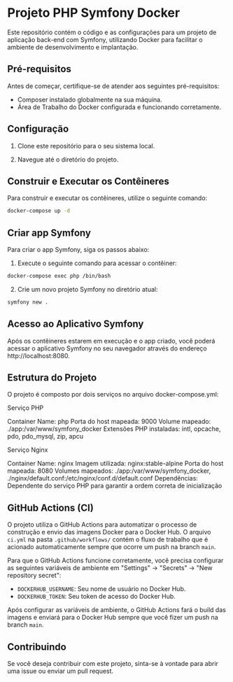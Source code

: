 # Projeto PHP Symfony Docker

Este repositório contém o código e as configurações para um projeto de aplicação back-end com Symfony, utilizando Docker para facilitar o ambiente de desenvolvimento e implantação. 

## Pré-requisitos

Antes de começar, certifique-se de atender aos seguintes pré-requisitos:

- Composer instalado globalmente na sua máquina.
- Área de Trabalho do Docker configurada e funcionando corretamente.

## Configuração

1. Clone este repositório para o seu sistema local.

2. Navegue até o diretório do projeto.

## Construir e Executar os Contêineres

Para construir e executar os contêineres, utilize o seguinte comando:

```bash
docker-compose up -d
```
## Criar app Symfony

Para criar o app Symfony, siga os passos abaixo:

1. Execute o seguinte comando para acessar o contêiner:

```bash
docker-compose exec php /bin/bash
```
2. Crie um novo projeto Symfony no diretório atual:

```bash
symfony new .
```
## Acesso ao Aplicativo Symfony

Após os contêineres estarem em execução e o app criado, você poderá acessar o aplicativo Symfony no seu navegador através do endereço http://localhost:8080.

## Estrutura do Projeto

 O projeto é composto por dois serviços no arquivo docker-compose.yml:

Serviço PHP

Container Name: php
Porta do host mapeada: 9000
Volume mapeado: ./app:/var/www/symfony_docker
Extensões PHP instaladas: intl, opcache, pdo, pdo_mysql, zip, apcu

Serviço Nginx

Container Name: nginx
Imagem utilizada: nginx:stable-alpine
Porta do host mapeada: 8080
Volumes mapeados: ./app:/var/www/symfony_docker, ./nginx/default.conf:/etc/nginx/conf.d/default.conf
Dependências: Dependente do serviço PHP para garantir a ordem correta de inicialização

## GitHub Actions (CI)

O projeto utiliza o GitHub Actions para automatizar o processo de construção e envio das imagens Docker para o Docker Hub. O arquivo `ci.yml` na pasta `.github/workflows/` contém o fluxo de trabalho que é acionado automaticamente sempre que ocorre um push na branch `main`.

Para que o GitHub Actions funcione corretamente, você precisa configurar as seguintes variáveis de ambiente em "Settings" -> "Secrets" -> "New repository secret":

- `DOCKERHUB_USERNAME`: Seu nome de usuário no Docker Hub.
- `DOCKERHUB_TOKEN`: Seu token de acesso do Docker Hub.

Após configurar as variáveis de ambiente, o GitHub Actions fará o build das imagens e enviará para o Docker Hub sempre que você fizer um push na branch `main`.

## Contribuindo

Se você deseja contribuir com este projeto, sinta-se à vontade para abrir uma issue ou enviar um pull request.

